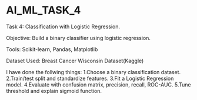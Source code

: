 # AI_ML_TASK_4

Task 4: Classification with Logistic Regression.

Objective: Build a binary classifier using logistic regression.

Tools: Scikit-learn, Pandas, Matplotlib

Dataset Used: Breast Cancer Wisconsin Dataset(Kaggle)

I have done the follwing things:
1.Choose a binary classification dataset.
2.Train/test split and standardize features.
3.Fit a Logistic Regression model.
4.Evaluate with confusion matrix, precision, recall, ROC-AUC.
5.Tune threshold and explain sigmoid function.

